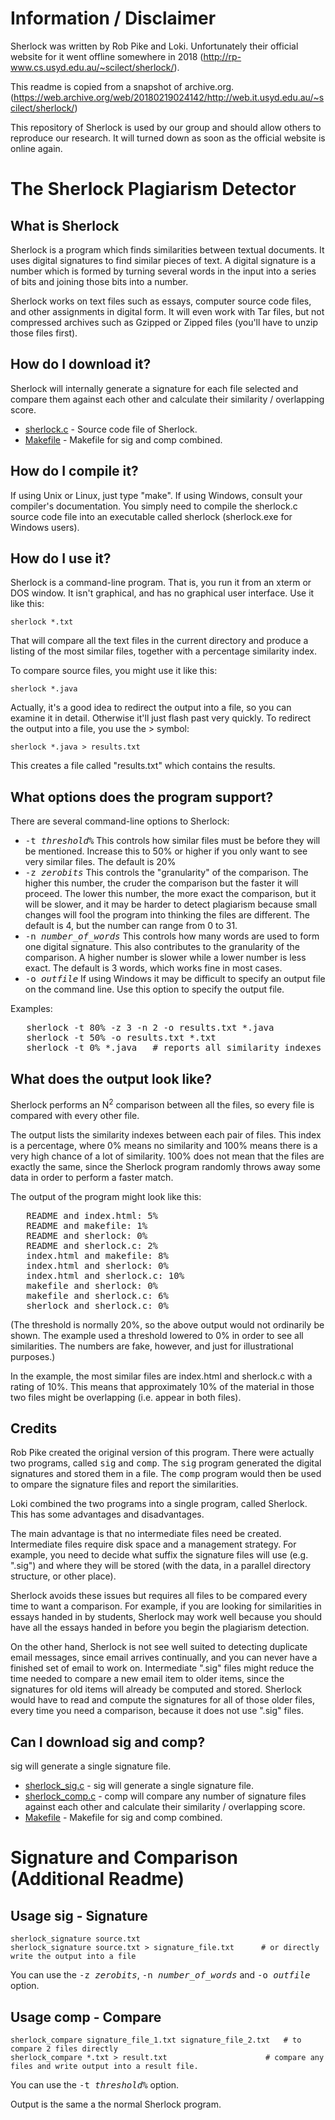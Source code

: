 Information / Disclaimer
========

Sherlock was written by Rob Pike and Loki. Unfortunately their official website for it went
offline somewhere in 2018 (http://rp-www.cs.usyd.edu.au/~scilect/sherlock/).

This readme is copied from a snapshot of archive.org.
(https://web.archive.org/web/20180219024142/http://web.it.usyd.edu.au/~scilect/sherlock/)

This repository of Sherlock is used by our group and should allow others to reproduce our research. It will turned down as soon as the official website is online again.

# The Sherlock Plagiarism Detector

## What is Sherlock

Sherlock is a program which finds similarities between textual documents. It uses 
digital signatures to find similar pieces of text. A digital signature is a number
which is formed by turning several words in the input into a series of bits and 
joining those bits into a number.

Sherlock works on text files such as essays, computer source code files, and other 
assignments in digital form. It will even work with Tar files, but not compressed
archives such as Gzipped or Zipped files (you'll have to unzip those files first). 

## How do I download it?

Sherlock will internally generate a signature for each file selected and 
compare them against each other and calculate their similarity / overlapping score.

*   [sherlock.c](lib_source/sherlock.c) - Source code file of Sherlock. 
*   [Makefile](lib_source/makefile_sherlock) - Makefile for sig and comp combined.

## How do I compile it?

If using Unix or Linux, just type "make". If using Windows, consult your compiler's 
documentation. You simply need to compile the sherlock.c source code file into an executable called sherlock (sherlock.exe for Windows users). 

## How do I use it?

Sherlock is a command-line program. That is, you run it from an xterm or DOS window. It isn't graphical, and has no graphical user interface. Use it like this:

    sherlock *.txt

That will compare all the text files in the current directory and produce a listing of the most similar files, together with a percentage similarity index.

To compare source files, you might use it like this:

    sherlock *.java

Actually, it's a good idea to redirect the output into a file, so you can examine it in detail. Otherwise it'll just flash past very quickly. To redirect the output into a file, you use the > symbol:

    sherlock *.java > results.txt

This creates a file called "results.txt" which contains the results.

## What options does the program support?

There are several command-line options to Sherlock:

*   <tt>-t _threshold%_</tt> This controls how similar files must be before they will be mentioned. Increase this to 50% or higher if you only want to see very similar files. The default is 20%
*   <tt>-z _zerobits_</tt> This controls the "granularity" of the comparison. The higher this number, the cruder the comparison but the faster it will proceed. The lower this number, the more exact the comparison, but it will be slower, and it may be harder to detect plagiarism because small changes will fool the program into thinking the files are different. The default is 4, but the number can range from 0 to 31.
*   <tt>-n _number_of_words_</tt> This controls how many words are used to form one digital signature. This also contributes to the granularity of the comparison. A higher number is slower while a lower number is less exact. The default is 3 words, which works fine in most cases.
*   <tt>-o _outfile_</tt> If using Windows it may be difficult to specify an output file on the command line. Use this option to specify the output file.

Examples:

<pre>
   sherlock -t 80% -z 3 -n 2 -o results.txt *.java
   sherlock -t 50% -o results.txt *.txt
   sherlock -t 0% *.java   # reports all similarity indexes
</pre>

## What does the output look like?

Sherlock performs an N<sup>2</sup> comparison between all the files, so every file is compared with every other file.

The output lists the similarity indexes between each pair of files. This index is a percentage, where 0% means no similarity and 100% means there is a very high chance of a lot of similarity. 100% does not mean that the files are exactly the same, since the Sherlock program randomly throws away some data in order to perform a faster match.

The output of the program might look like this:

<pre>
   README and index.html: 5%
   README and makefile: 1%
   README and sherlock: 0%
   README and sherlock.c: 2%
   index.html and makefile: 8%
   index.html and sherlock: 0%
   index.html and sherlock.c: 10%
   makefile and sherlock: 0%
   makefile and sherlock.c: 6%
   sherlock and sherlock.c: 0%
</pre>

(The threshold is normally 20%, so the above output would not ordinarily be shown. The example used a threshold lowered to 0% in order to see all similarities. The numbers are fake, however, and just for illustrational purposes.)

In the example, the most similar files are index.html and sherlock.c with a rating of 10%. This means that approximately 10% of the material in those two files might be overlapping (i.e. appear in both files).

## Credits

Rob Pike created the original version of this program. There were actually two programs, 
called <tt>sig</tt> and <tt>comp</tt>. The <tt>sig</tt> program generated the digital 
signatures and stored them in a file. The <tt>comp</tt> program would then be used to
 ompare the signature files and report the similarities.

Loki combined the two programs into a single program, called Sherlock. This has some 
advantages and disadvantages.

The main advantage is that no intermediate files need be created. Intermediate files 
require disk space and a management strategy. For example, you need to decide what 
suffix the signature files will use (e.g. ".sig") and where they will be stored (with the data, in a parallel directory structure, or other place).

Sherlock avoids these issues but requires all files to be compared every time to want 
a comparison. For example, if you are looking for similarities in essays handed in by students, Sherlock may work well because you should have all the essays handed in before you begin the plagiarism detection.

On the other hand, Sherlock is not see well suited to detecting duplicate email messages,
since email arrives continually, and you can never have a finished set of email to work
on. Intermediate ".sig" files might reduce the time needed to compare a new email 
item to older items, since the signatures for old items will already be computed and
stored. Sherlock would have to read and compute the signatures for all of those older 
files, every time you need a comparison, because it does not use ".sig" files.

## Can I download sig and comp?

sig will generate a single signature file.

*   [sherlock_sig.c](lib_source/sherlock_sig.c) - sig will generate a single signature file.
*   [sherlock_comp.c](lib_source/sherlock_comp.c) - comp will compare any number of signature files against each other and calculate their similarity / overlapping score.
*   [Makefile](lib_source/makefile_sherlock_sig_comp) - Makefile for sig and comp combined.


# Signature and Comparison (Additional Readme)

## Usage sig - Signature

    sherlock_signature source.txt
    sherlock_signature source.txt > signature_file.txt      # or directly write the output into a file

You can use the <tt>-z _zerobits_</tt>, <tt>-n _number_of_words_</tt> and <tt>-o _outfile_</tt> option.

## Usage comp - Compare

    sherlock_compare signature_file_1.txt signature_file_2.txt   # to compare 2 files directly
    sherlock_compare *.txt > result.txt                      # compare any files and write output into a result file.

You can use the <tt>-t _threshold%_</tt> option.

Output is the same a the normal Sherlock program.
